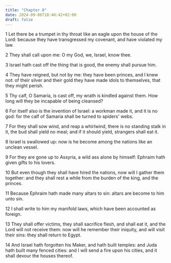 ```yaml
---
title: "Chapter 8"
date: 2024-09-06T18:40:42+02:00
draft: false
---
```




1 Let there be a trumpet in thy throat like an eagle upon the house of the Lord: because they have transgressed my covenant, and have violated my law.

2 They shall call upon me: O my God, we, Israel, know thee.

3 Israel hath cast off the thing that is good, the enemy shall pursue him.

4 They have reigned, but not by me: they have been princes, and I knew not: of their silver and their gold they have made idols to themselves, that they might perish.

5 Thy calf, O Samaria, is cast off, my wrath is kindled against them. How long will they be incapable of being cleansed?

6 For itself also is the invention of Israel: a workman made it, and it is no god: for the calf of Samaria shall be turned to spiders' webs.

7 For they shall sow wind, and reap a whirlwind, there is no standing stalk in it, the bud shall yield no meal; and if it should yield, strangers shall eat it.

8 Israel is swallowed up: now is he become among the nations like an unclean vessel.

9 For they are gone up to Assyria, a wild ass alone by himself: Ephraim hath given gifts to his lovers.

10 But even though they shall have hired the nations, now will I gather them together: and they shall rest a while from the burden of the king, and the princes.

11 Because Ephraim hath made many altars to sin: altars are become to him unto sin.

12 I shall write to him my manifold laws, which have been accounted as foreign.

13 They shall offer victims, they shall sacrifice flesh, and shall eat it, and the Lord will not receive them: now will he remember their iniquity, and will visit their sins: they shall return to Egypt.

14 And Israel hath forgotten his Maker, and hath built temples: and Juda hath built many fenced cities: and I will send a fire upon his cities, and it shall devour the houses thereof.

